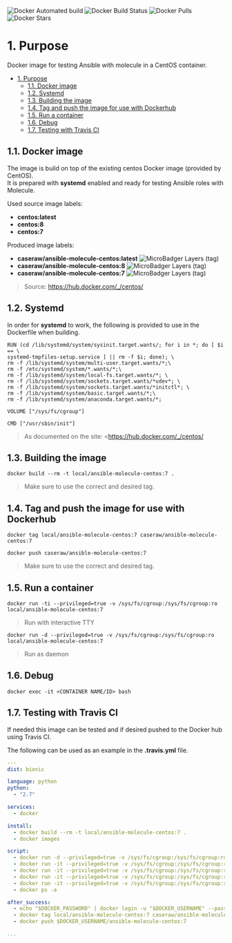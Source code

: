 ![Docker Automated build](https://img.shields.io/docker/automated/caseraw/ansible-molecule-centos) ![Docker Build Status](https://img.shields.io/docker/build/caseraw/ansible-molecule-centos) ![Docker Pulls](https://img.shields.io/docker/pulls/caseraw/ansible-molecule-centos) ![Docker Stars](https://img.shields.io/docker/stars/caseraw/ansible-molecule-centos)

# 1. Purpose

Docker image for testing Ansible with molecule in a CentOS container.

<!-- TOC -->

- [1. Purpose](#1-purpose)
  - [1.1. Docker image](#11-docker-image)
  - [1.2. Systemd](#12-systemd)
  - [1.3. Building the image](#13-building-the-image)
  - [1.4. Tag and push the image for use with Dockerhub](#14-tag-and-push-the-image-for-use-with-dockerhub)
  - [1.5. Run a container](#15-run-a-container)
  - [1.6. Debug](#16-debug)
  - [1.7. Testing with Travis CI](#17-testing-with-travis-ci)

<!-- /TOC -->

## 1.1. Docker image

The image is build on top of the existing centos Docker image (provided by CentOS).  
It is prepared with **systemd** enabled and ready for testing Ansible roles with Molecule.

Used source image labels:

- **centos:latest**
- **centos:8**
- **centos:7**

Produced image labels:

- **caseraw/ansible-molecule-centos:latest** ![MicroBadger Layers (tag)](https://img.shields.io/microbadger/layers/caseraw/ansible-molecule-centos/latest)
- **caseraw/ansible-molecule-centos:8** ![MicroBadger Layers (tag)](https://img.shields.io/microbadger/layers/caseraw/ansible-molecule-centos/8)
- **caseraw/ansible-molecule-centos:7** ![MicroBadger Layers (tag)](https://img.shields.io/microbadger/layers/caseraw/ansible-molecule-centos/7)

> Source: <https://hub.docker.com/_/centos/>

## 1.2. Systemd

In order for **systemd** to work, the following is provided to use in the Dockerfile when building.

```shell
RUN (cd /lib/systemd/system/sysinit.target.wants/; for i in *; do [ $i == \
systemd-tmpfiles-setup.service ] || rm -f $i; done); \
rm -f /lib/systemd/system/multi-user.target.wants/*;\
rm -f /etc/systemd/system/*.wants/*;\
rm -f /lib/systemd/system/local-fs.target.wants/*; \
rm -f /lib/systemd/system/sockets.target.wants/*udev*; \
rm -f /lib/systemd/system/sockets.target.wants/*initctl*; \
rm -f /lib/systemd/system/basic.target.wants/*;\
rm -f /lib/systemd/system/anaconda.target.wants/*;

VOLUME ["/sys/fs/cgroup"]

CMD ["/usr/sbin/init"]
```

> As documented on the site: <https://hub.docker.com/_/centos/

## 1.3. Building the image

```shell
docker build --rm -t local/ansible-molecule-centos:7 .
```

> Make sure to use the correct and desired tag.

## 1.4. Tag and push the image for use with Dockerhub

```shell
docker tag local/ansible-molecule-centos:7 caseraw/ansible-molecule-centos:7

docker push caseraw/ansible-molecule-centos:7
```

> Make sure to use the correct and desired tag.

## 1.5. Run a container

```shell
docker run -ti --privileged=true -v /sys/fs/cgroup:/sys/fs/cgroup:ro local/ansible-molecule-centos:7
```

> Run with interactive TTY

```shell
docker run -d --privileged=true -v /sys/fs/cgroup:/sys/fs/cgroup:ro local/ansible-molecule-centos:7
```

> Run as daemon

## 1.6. Debug

```shell
docker exec -it <CONTAINER NAME/ID> bash
```

## 1.7. Testing with Travis CI

If needed this image can be tested and if desired pushed to the Docker hub using Travis CI.

The following can be used as an example in the **.travis.yml** file.

```yml
---
dist: bionic

language: python
python:
  - "2.7"

services:
  - docker

install:
  - docker build --rm -t local/ansible-molecule-centos:7 .
  - docker images

script:
  - docker run -d --privileged=true -v /sys/fs/cgroup:/sys/fs/cgroup:ro local/ansible-molecule-centos:7
  - docker run -it --privileged=true -v /sys/fs/cgroup:/sys/fs/cgroup:ro local/ansible-molecule-centos:7 /bin/bash -c 'uname -a'
  - docker run -it --privileged=true -v /sys/fs/cgroup:/sys/fs/cgroup:ro local/ansible-molecule-centos:7 /bin/bash -c 'cat /etc/*release'
  - docker run -it --privileged=true -v /sys/fs/cgroup:/sys/fs/cgroup:ro local/ansible-molecule-centos:7 /bin/bash -c 'sudo -l'
  - docker run -it --privileged=true -v /sys/fs/cgroup:/sys/fs/cgroup:ro local/ansible-molecule-centos:7 /bin/bash -c 'python --version'
  - docker ps -a

after_success:
  - echo "$DOCKER_PASSWORD" | docker login -u "$DOCKER_USERNAME" --password-stdin
  - docker tag local/ansible-molecule-centos:7 caseraw/ansible-molecule-centos:7
  - docker push $DOCKER_USERNAME/ansible-molecule-centos:7

...
```
